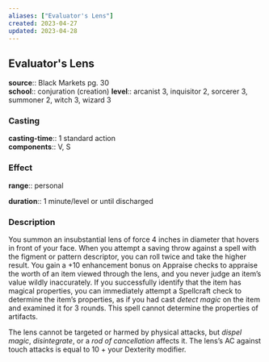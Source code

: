 ```yaml
---
aliases: ["Evaluator's Lens"]
created: 2023-04-27
updated: 2023-04-28
---
```


## Evaluator's Lens

**source**:: Black Markets pg. 30  
**school**:: conjuration (creation)
**level**:: arcanist 3, inquisitor 2, sorcerer 3, summoner 2, witch 3, wizard 3

### Casting

**casting-time**:: 1 standard action  
**components**:: V, S

### Effect

**range**:: personal  
  
**duration**:: 1 minute/level or until discharged

### Description

You summon an insubstantial lens of force 4 inches in diameter that hovers in front of your face. When you attempt a saving throw against a spell with the figment or pattern descriptor, you can roll twice and take the higher result. You gain a +10 enhancement bonus on Appraise checks to appraise the worth of an item viewed through the lens, and you never judge an item’s value wildly inaccurately. If you successfully identify that the item has magical properties, you can immediately attempt a Spellcraft check to determine the item’s properties, as if you had cast *detect magic* on the item and examined it for 3 rounds. This spell cannot determine the properties of artifacts.  
  
The lens cannot be targeted or harmed by physical attacks, but *dispel magic*, *disintegrate*, or a *rod of cancellation* affects it. The lens’s AC against touch attacks is equal to 10 + your Dexterity modifier.
